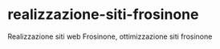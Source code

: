 realizzazione-siti-frosinone
============================

Realizzazione siti web Frosinone, ottimizzazione siti frosinone